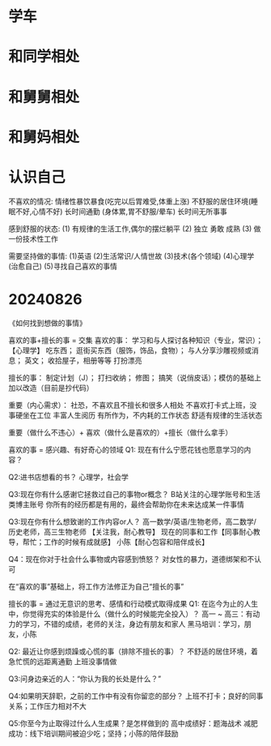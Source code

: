 # 学车
# 和同学相处
# 和舅舅相处
# 和舅妈相处
# 认识自己
不喜欢的情况:
情绪性暴饮暴食(吃完以后胃难受,体重上涨)
不舒服的居住环境(睡眠不好,心情不好)
长时间通勤 (身体累,胃不舒服/晕车)
长时间无所事事

感到舒服的状态:
(1) 有规律的生活工作,偶尔的摆烂躺平
(2) 独立 勇敢 成熟
(3) 做一份技术性工作


需要坚持做的事情:
(1)英语 (2)生活常识/人情世故  (3)技术(各个领域) (4)心理学(治愈自己) (5)寻找自己喜欢的事情

# 20240826
《如何找到想做的事情》

喜欢的事+擅长的事 = 交集 
喜欢的事：
学习和与人探讨各种知识（专业，常识）； 【心理学】
吃东西；
逛街买东西（服饰，饰品，食物）；
与人分享沙雕视频或消息；
英文；
收拾屋子，相册等等
打扮漂亮

 
擅长的事： 
制定计划（J）； 打扫收纳； 修图； 搞笑（说俏皮话）；模仿的基础上加以改造（目前是抄代码）

重要（内心需求）：
社恐，不喜欢且不擅长和很多人相处
不喜欢打卡式上班，没事硬坐在工位
丰富人生阅历
有所作为，不内耗的工作状态
舒适有规律的生活状态


重要（做什么不违心）+ 喜欢（做什么是喜欢的）+擅长（做什么拿手）


喜欢的事 = 感兴趣、有好奇心的领域
Q1: 现在有什么宁愿花钱也愿意学习的内容？

Q2:进书店想看的书？
   心理学，社会学

Q3:现在你有什么感谢它拯救过自己的事物or概念？ 
    B站关注的心理学账号和生活类博主账号
    你所有的经历都是有用的，最终会帮助你在未来达成某一件事情

Q3:现在你有什么想致谢的工作内容or人？ 
    高一数学/英语/生物老师，高二数学/历史老师，高三生物老师 【关注我，耐心教导】
    现在的同事和工作【同事耐心教导，帮忙；工作的时候有成就感】
    小陈【耐心包容和陪伴成长】

Q4：现在你对于社会什么事物或内容感到愤怒？
    对女性的暴力，道德绑架和不认可

在“喜欢的事”基础上，将工作方法修正为自己“擅长的事”

擅长的事 = 通过无意识的思考、感情和行动模式取得成果
Q1: 在迄今为止的人生中，你觉得充实的体验是什么（做什么的时候能完全投入）？
高一 ~ 高三：有动力的学习，不错的成绩，老师的关注，身边有朋友和家人
黑马培训：学习，朋友，小陈

Q2: 最近让你感到烦躁或心慌的事（排除不擅长的事）？
不舒适的居住环境，着急忙慌的远距离通勤 
上班没事情做

Q3:问身边亲近的人：“你认为我的长处是什么？”

Q4:如果明天辞职，之前的工作中有没有你留恋的部分？
上班不打卡；良好的同事关系；工作压力相对不大

Q5:你至今为止取得过什么人生成果？是怎样做到的
高中成绩好：题海战术
减肥成功：线下培训期间被迫少吃；坚持；小陈的陪伴鼓励